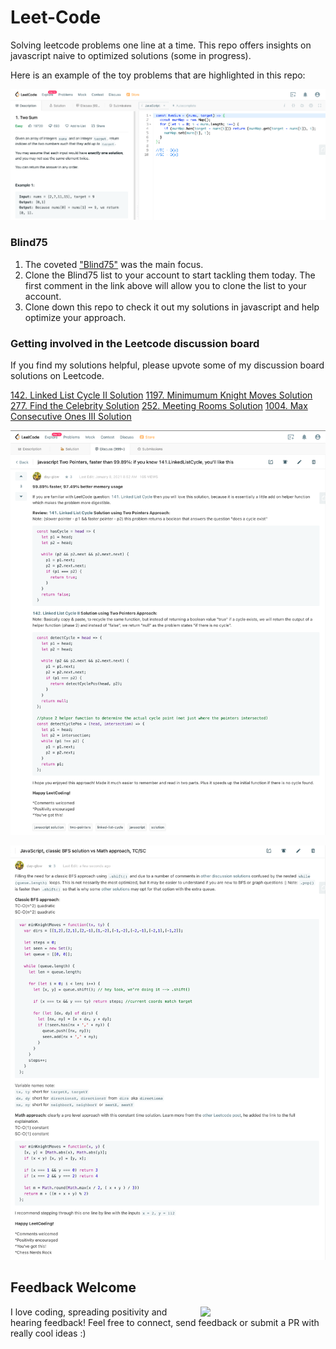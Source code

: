 # Leet-Code
Solving leetcode problems one line at a time. This repo offers insights on javascript naive to optimized solutions (some in progress).

Here is an example of the toy problems that are highlighted in this repo:

![](./images/Leetcode_2Sum.png)


### Blind75
1) The coveted ["Blind75"](https://leetcode.com/discuss/general-discussion/460599/blind-75-leetcode-questions "Blind75 List") was the main focus.
2) Clone the Blind75 list to your account to start tackling them today. The first comment in the link above will allow you to clone the list to your account.
3) Clone down this repo to check it out my solutions in javascript and help optimize your approach.


### Getting involved in the Leetcode discussion board
If you find my solutions helpful, please upvote some of my discussion board solutions on Leetcode.

[142. Linked List Cycle II Solution](https://leetcode.com/problems/linked-list-cycle-ii/discuss/994424/javascript-Two-Pointers-faster-than-99.89%3A-if-you-know-141.LinkedListCycle-you'll-like-this)
[1197. Minimumum Knight Moves Solution](https://leetcode.com/problems/minimum-knight-moves/discuss/1116030/JavaScript-classic-BFS-solution-vs-Math-approach-TCSC)
[277. Find the Celebrity Solution](https://leetcode.com/problems/find-the-celebrity/discuss/1005437/Javascript-Better-variable-names-easier-to-follow)
[252. Meeting Rooms Solution](https://leetcode.com/problems/meeting-rooms/discuss/1058624/sort-and-forEach-loop)
[1004. Max Consecutive Ones III Solution](https://leetcode.com/problems/max-consecutive-ones-iii/discuss/1029876/Concise-Never-Shrinking-Sliding-Window-Approach)

![](./images/Leetcode_LLCycle2_DiscussionBoardSolution.png)

![](./images/Leetcode_MinKightMoves_DiscussionBoardSolution.png)

## Feedback Welcome

<img align='right' src='https://media.giphy.com/media/bcKmIWkUMCjVm/giphy.gif' width='200"'>
I love coding, spreading positivity and hearing feedback! Feel free to connect, send feedback or submit a PR with really cool ideas :)
